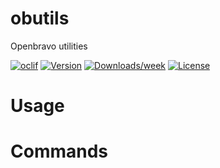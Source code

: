 obutils
=======

Openbravo utilities

[![oclif](https://img.shields.io/badge/cli-oclif-brightgreen.svg)](https://oclif.io)
[![Version](https://img.shields.io/npm/v/obutils.svg)](https://npmjs.org/package/obutils)
[![Downloads/week](https://img.shields.io/npm/dw/obutils.svg)](https://npmjs.org/package/obutils)
[![License](https://img.shields.io/npm/l/obutils.svg)](https://github.com/https://github.com/Angele91/obutils/blob/master/package.json)

<!-- toc -->
# Usage
<!-- usage -->
# Commands
<!-- commands -->
